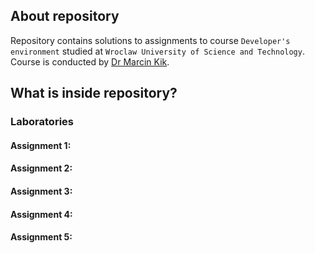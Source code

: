 ## About repository
Repository contains solutions to assignments to course `Developer's environment` studied at `Wroclaw University of Science and Technology`.   
Course is conducted by [Dr Marcin Kik](https://cs.pwr.edu.pl/kik/).  
## What is inside repository?
### Laboratories

#### Assignment 1:
#### Assignment 2: 
#### Assignment 3:
#### Assignment 4:
#### Assignment 5:
